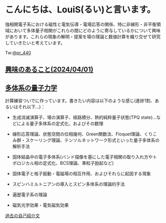 # こんにちは、LouiS(るい)と言います。

強相関電子系における磁性と電気伝導・電場応答の関係、特に非線形・非平衡領域において多体量子相関がこれらの間にどのように寄与しているかについて興味があります。これらの現象の解明・提案を場の理論と数値計算を織り交ぜて研究していきたいと考えています。

Tw:[@pr_440](http://twitter.com/pr_440)

## [興味のあること(2024/04/01)](https://pr440.github.io/interest20240401)

## [多体系の量子力学](https://pr440.github.io/manybody-qm/)
計算練習ついでに作っています。書きたい内容は以下のような感じ(進捗1割、あるいはそれ以下…)：

* 生成消滅演算子、場の演算子、経路積分、熱的純粋量子状態(TPQ state)…などによる量子多体系の定式化、およびその数理

* 線形応答理論、状態空間の位相幾何、Green関数法、Floquet理論、くりこみ群・スケーリング理論、テンソルネットワーク形式といった量子多体系の解析手法

* 固体結晶中の電子多体系(バンド描像を基にした電子相関の取り入れ方やトポロジカル相の定式化、BCS理論、準粒子励起など)

* 固体電子と格子振動・電磁場の相互作用、およびそれらに起因する現象

* スピンハミルトニアンの導入とスピン多体系の理論的手法

* 遍歴電子系の理論

* 磁気光学効果・電気磁気効果



[過去の自己紹介文](https://pr440.github.io/log)
